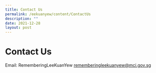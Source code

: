 ```yaml
---
title: Contact Us
permalink: /eekuanyew/content/ContactUs
description: ""
date: 2021-12-28
layout: post
---
```


# **Contact** **Us** 
Email: RememberingLeeKuanYew <rememberingleekuanyew@mci.gov.sg>